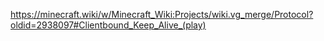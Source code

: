 
https://minecraft.wiki/w/Minecraft_Wiki:Projects/wiki.vg_merge/Protocol?oldid=2938097#Clientbound_Keep_Alive_(play)
